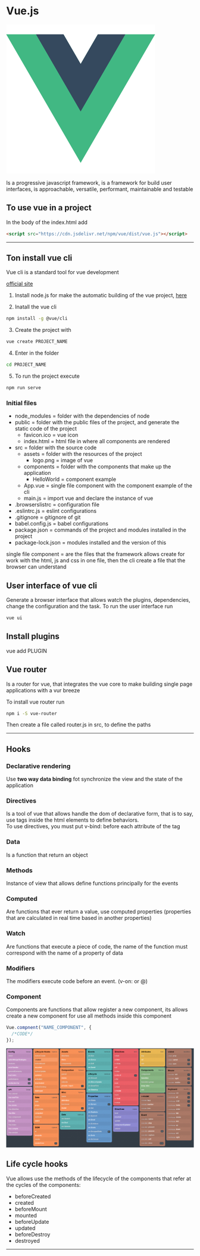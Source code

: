 # Vue.js

![vue logo](img/vueJS.png)

Is a progressive javascript framework, is a framework for build user interfaces, is approachable, versatile, performant, maintainable and testable

## To use vue in a project

In the body of the index.html add

```html
<script src="https://cdn.jsdelivr.net/npm/vue/dist/vue.js"></script>
```

---

## Ton install vue cli

Vue cli is a standard tool for vue development

[official site](https://cli.vuejs.org/)

1. Install node.js for make the automatic building of the vue project, [here](https://nodejs.org/es/download/)

2. Inatall the vue cli

```bash
npm install -g @vue/cli
```

3. Create the project with

```bash
vue create PROJECT_NAME
```

4. Enter in the folder

```bash
cd PROJECT_NAME
```

5. To run the project execute

```bash
npm run serve
```

### Initial files

- node_modules = folder with the dependencies of node
- public = folder with the public files of the project, and generate the static code of the project
  - favicon.ico = vue icon
  - index.html = html file in where all components are rendered
- src = folder with the source code
  - assets = folder with the resources of the project
    - logo.png = image of vue
  - components = folder with the components that make up the application
    - HelloWorld = component example
  - App.vue = single file component with the component example of the cli
  - main.js = import vue and declare the instance of vue
- .browserslistrc = configuration file
- .eslintrc.js = eslint configurations
- .gitignore = gitignore of git
- babel.config.js = babel configurations
- package.json = commands of the project and modules installed in the project
- package-lock.json = modules installed and the version of this

single file component = are the files that the framework allows create for work with the html, js and css in one file, then the cli create a file that the browser can understand

## User interface of vue cli

Generate a browser interface that allows watch the plugins, dependencies, change the configuration and the task.
To run the user interface run

```bash
vue ui
```

## Install plugins

vue add PLUGIN

## Vue router

Is a router for vue, that integrates the vue core to make building single page applications with a vur breeze

To install vue router run

```bash
npm i -S vue-router
```

Then create a file called router.js in src, to define the paths

---

## Hooks

### Declarative rendering

Use **two way data binding** fot synchronize the view and the state of the application

### Directives

Is a tool of vue that allows handle the dom of declarative form, that is to say, use tags inside the html elements to define behaviors.  
To use directives, you must put v-bind: before each attribute of the tag

### Data

Is a function that return an object

### Methods

Instance of view that allows define functions principally for the events

### Computed

Are functions that ever return a value, use computed properties (properties that are calculated in real time based in another properties)

### Watch

Are functions that execute a piece of code, the name of the function must correspond with the name of a property of data

### Modifiers

The modifiers execute code before an event. (v-on: or @)

### Component

Components are functions that allow register a new component, its allows create a new component for use all methods inside this component

```js
Vue.compnent("NAME_COMPONENT", {
  /*CODE*/
});
```

![](img/cheat-sheet.png)

## Life cycle hooks

Vue allows use the methods of the lifecycle of the components that refer at the cycles of the components:

- beforeCreated
- created
- beforeMount
- mounted
- beforeUpdate
- updated
- beforeDestroy
- destroyed

---
